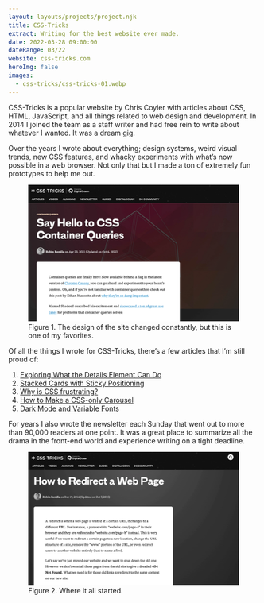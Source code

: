 ```yaml
---
layout: layouts/projects/project.njk
title: CSS-Tricks
extract: Writing for the best website ever made.
date: 2022-03-28 09:00:00
dateRange: 03/22
website: css-tricks.com
heroImg: false
images:
  - css-tricks/css-tricks-01.webp
---
```


<p class="intro">CSS-Tricks is a popular website by Chris Coyier with articles about CSS, HTML, JavaScript, and all things related to web design and development. In 2014 I joined the team as a staff writer and had free rein to write about whatever I wanted. It was a dream gig.</p>

Over the years I wrote about everything; design systems, weird visual trends, new CSS features, and whacky experiments with what’s now possible in a web browser. Not only that but I made a ton of extremely fun prototypes to help me out.

<figure class="project-figure">
  <img src="/images/projects/css-tricks/css-tricks-01.webp">
  <figcaption>Figure 1. The design of the site changed constantly, but this is one of my favorites.</figcaption>
</figure>

Of all the things I wrote for CSS-Tricks, there’s a few articles that I’m still proud of:

1. [Exploring What the Details Element Can Do](https://css-tricks.com/exploring-what-the-details-and-summary-elements-can-do/)
2. [Stacked Cards with Sticky Positioning](https://css-tricks.com/stacked-cards-with-sticky-positioning-and-a-dash-of-sass/)
3. [Why is CSS frustrating?](https://css-tricks.com/why-is-css-frustrating/)
4. [How to Make a CSS-only Carousel](https://css-tricks.com/how-to-make-a-css-only-carousel/)
5. [Dark Mode and Variable Fonts](https://css-tricks.com/dark-mode-and-variable-fonts/)

For years I also wrote the newsletter each Sunday that went out to more than 90,000 readers at one point. It was a great place to summarize all the drama in the front-end world and experience writing on a tight deadline.

<figure class="project-figure">
  <img src="/images/projects/css-tricks/css-tricks-02.webp">
  <figcaption>Figure 2. Where it all started.</figcaption>
</figure>
